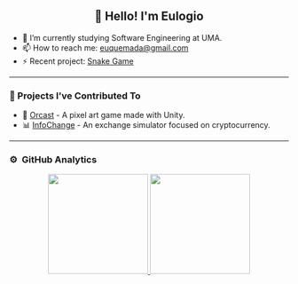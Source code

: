 <h2 align="center">👋 Hello! I'm Eulogio</h2>

- 🔭 I’m currently studying Software Engineering at UMA.
- 📫 How to reach me: euquemada@gmail.com
- ⚡ Recent project: <a href="https://eulogioqt.github.io/snake-game/">Snake Game</a>

-------

### 🚀 Projects I've Contributed To
- 🦫 [Orcast](https://www.yellowbeavers.com) - A pixel art game made with Unity.
- 📊 [InfoChange](https://infochange.me) - An exchange simulator focused on cryptocurrency.

-------

### ⚙️ &nbsp;GitHub Analytics

<p align="center">
<a href="https://github.com/eulogioqt">
  <img height="180em" src="https://github-readme-stats-eight-theta.vercel.app/api?username=eulogioqt&show_icons=true&theme=algolia&include_all_commits=true&count_private=true"/>
  <img height="180em" src="https://github-readme-stats-eight-theta.vercel.app/api/top-langs/?username=eulogioqt&layout=compact&langs_count=8&theme=algolia"/>
</a>
</p>
